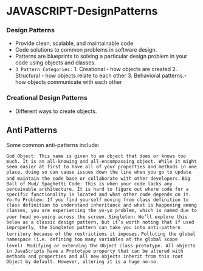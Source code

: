 # JAVASCRIPT-DesignPatterns

### Design Patterns 
- Provide clean, scalable, and maintainable code
- Code solutions to common problems in software design.
- Patterns are blueprints to solving a particular design problem in your code using objects and classes.
- `3 Pattern Categories:` 1. Creational - how objects are created
                          2. Structural - how objects relate to each other
                          3. Behavioral patterns.- how objects communicate with each other

### Creational Design Patterns
 - Different ways to create objects.




## Anti Patterns
Some common anti-patterns include:

`God Object: This name is given to an object that does or knows too much. It is an all-knowing and all-encompassing object. While it might seem easier at first to have all of your properties and methods in one place, doing so can cause issues down the line when you go to update and maintain the code base or collaborate with other developers.`
`Big Ball of Mud/ Spaghetti Code: This is when your code lacks any perceivable architecture. It is hard to figure out where code for a specific functionality is located and what other code depends on it.`
`Yo-Yo Problem: If you find yourself moving from class definition to class definition to understand inheritance and what is happening among classes, you are experiencing the yo-yo problem, which is named due to your head yo-yoing across the screen.`
`Singleton: We’ll explore this below as a classic design pattern, but it’s worth noting that if used improperly, the Singleton pattern can take you into anti-pattern territory because of the restrictions it imposes.`
`Polluting the global namespace (i.e. defining too many variables at the global scope level).`
`Modifying or extending the Object class prototype. All objects in JavaScripts have a Prototype property that can be altered with methods and properties and all new objects inherit from this root Object by default. However, altering it is a huge no-no.`
